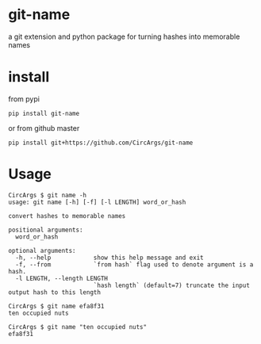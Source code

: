 # git-name
a git extension and python package for turning hashes into memorable names


# install

from pypi

`pip install git-name`

or from github master

`pip install git+https://github.com/CircArgs/git-name`

# Usage

```shell
CircArgs $ git name -h
usage: git name [-h] [-f] [-l LENGTH] word_or_hash

convert hashes to memorable names

positional arguments:
  word_or_hash

optional arguments:
  -h, --help            show this help message and exit
  -f, --from            `from hash` flag used to denote argument is a hash.
  -l LENGTH, --length LENGTH
                        `hash length` (default=7) truncate the input output hash to this length
                        
CircArgs $ git name efa8f31
ten occupied nuts

CircArgs $ git name "ten occupied nuts"
efa8f31
```
